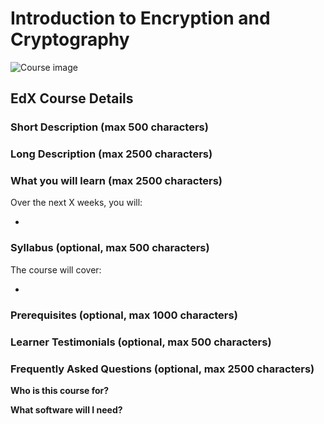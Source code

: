 # Introduction to Encryption and Cryptography

![Course image]()

## EdX Course Details

### Short Description (max 500 characters)

### Long Description (max 2500 characters)

### What you will learn (max 2500 characters)

Over the next X weeks, you will:

- 

### Syllabus (optional, max 500 characters)

The course will cover:

- 

### Prerequisites (optional, max 1000 characters)

### Learner Testimonials (optional, max 500 characters)

### Frequently Asked Questions (optional, max 2500 characters)

**Who is this course for?**

**What software will I need?**